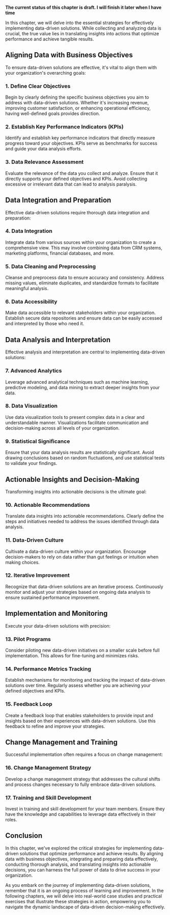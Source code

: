 **The current status of this chapter is draft. I will finish it later when I have time**

In this chapter, we will delve into the essential strategies for effectively implementing data-driven solutions. While collecting and analyzing data is crucial, the true value lies in translating insights into actions that optimize performance and achieve tangible results.

Aligning Data with Business Objectives
--------------------------------------

To ensure data-driven solutions are effective, it's vital to align them with your organization's overarching goals:

### 1. **Define Clear Objectives**

Begin by clearly defining the specific business objectives you aim to address with data-driven solutions. Whether it's increasing revenue, improving customer satisfaction, or enhancing operational efficiency, having well-defined goals provides direction.

### 2. **Establish Key Performance Indicators (KPIs)**

Identify and establish key performance indicators that directly measure progress toward your objectives. KPIs serve as benchmarks for success and guide your data analysis efforts.

### 3. **Data Relevance Assessment**

Evaluate the relevance of the data you collect and analyze. Ensure that it directly supports your defined objectives and KPIs. Avoid collecting excessive or irrelevant data that can lead to analysis paralysis.

Data Integration and Preparation
--------------------------------

Effective data-driven solutions require thorough data integration and preparation:

### 4. **Data Integration**

Integrate data from various sources within your organization to create a comprehensive view. This may involve combining data from CRM systems, marketing platforms, financial databases, and more.

### 5. **Data Cleaning and Preprocessing**

Cleanse and preprocess data to ensure accuracy and consistency. Address missing values, eliminate duplicates, and standardize formats to facilitate meaningful analysis.

### 6. **Data Accessibility**

Make data accessible to relevant stakeholders within your organization. Establish secure data repositories and ensure data can be easily accessed and interpreted by those who need it.

Data Analysis and Interpretation
--------------------------------

Effective analysis and interpretation are central to implementing data-driven solutions:

### 7. **Advanced Analytics**

Leverage advanced analytical techniques such as machine learning, predictive modeling, and data mining to extract deeper insights from your data.

### 8. **Data Visualization**

Use data visualization tools to present complex data in a clear and understandable manner. Visualizations facilitate communication and decision-making across all levels of your organization.

### 9. **Statistical Significance**

Ensure that your data analysis results are statistically significant. Avoid drawing conclusions based on random fluctuations, and use statistical tests to validate your findings.

Actionable Insights and Decision-Making
---------------------------------------

Transforming insights into actionable decisions is the ultimate goal:

### 10. **Actionable Recommendations**

Translate data insights into actionable recommendations. Clearly define the steps and initiatives needed to address the issues identified through data analysis.

### 11. **Data-Driven Culture**

Cultivate a data-driven culture within your organization. Encourage decision-makers to rely on data rather than gut feelings or intuition when making choices.

### 12. **Iterative Improvement**

Recognize that data-driven solutions are an iterative process. Continuously monitor and adjust your strategies based on ongoing data analysis to ensure sustained performance improvement.

Implementation and Monitoring
-----------------------------

Execute your data-driven solutions with precision:

### 13. **Pilot Programs**

Consider piloting new data-driven initiatives on a smaller scale before full implementation. This allows for fine-tuning and minimizes risks.

### 14. **Performance Metrics Tracking**

Establish mechanisms for monitoring and tracking the impact of data-driven solutions over time. Regularly assess whether you are achieving your defined objectives and KPIs.

### 15. **Feedback Loop**

Create a feedback loop that enables stakeholders to provide input and insights based on their experiences with data-driven solutions. Use this feedback to refine and improve your strategies.

Change Management and Training
------------------------------

Successful implementation often requires a focus on change management:

### 16. **Change Management Strategy**

Develop a change management strategy that addresses the cultural shifts and process changes necessary to fully embrace data-driven solutions.

### 17. **Training and Skill Development**

Invest in training and skill development for your team members. Ensure they have the knowledge and capabilities to leverage data effectively in their roles.

Conclusion
----------

In this chapter, we've explored the critical strategies for implementing data-driven solutions that optimize performance and achieve results. By aligning data with business objectives, integrating and preparing data effectively, conducting thorough analysis, and translating insights into actionable decisions, you can harness the full power of data to drive success in your organization.

As you embark on the journey of implementing data-driven solutions, remember that it is an ongoing process of learning and improvement. In the following chapters, we will delve into real-world case studies and practical exercises that illustrate these strategies in action, empowering you to navigate the dynamic landscape of data-driven decision-making effectively.
